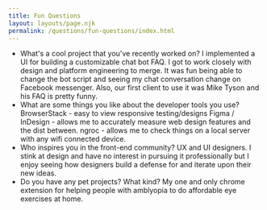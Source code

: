 ```yaml
---
title: Fun Questions
layout: layouts/page.njk
permalink: /questions/fun-questions/index.html
---
```


* What's a cool project that you've recently worked on?
  I implemented a UI for building a customizable chat bot FAQ. I got to work closely with design and platform engineering to merge. It was fun being able to change the bot script and seeing my chat conversation change on Facebook messenger. Also, our first client to use it was Mike Tyson and his FAQ is pretty funny. 
* What are some things you like about the developer tools you use?
  BrowserStack - easy to view responsive testing/designs
  Figma / InDesign - allows me to accurately measure web design features and the dist between.
  ngroc - allows me to check things on a local server with any wifi connected device.
* Who inspires you in the front-end community?
  UX and UI designers. I stink at design and have no interest in pursuing it professionally but I enjoy seeing how designers build a defense for and iterate upon their new ideas.
* Do you have any pet projects? What kind?
  My one and only chrome extension for helping people with amblyopia to do affordable eye exercises at home.
